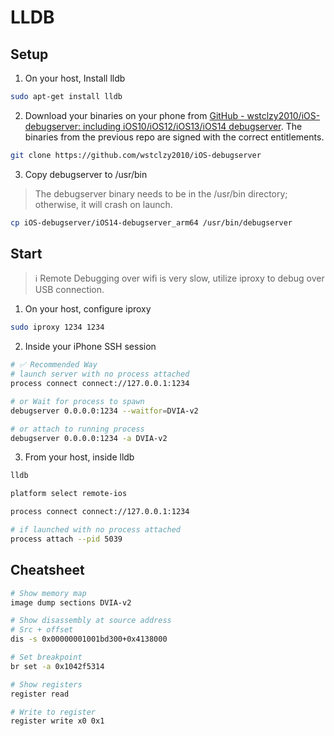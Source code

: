 # LLDB
## Setup
1. On your host, Install lldb
```bash
sudo apt-get install lldb
```
2. Download your binaries on your phone from [GitHub - wstclzy2010/iOS-debugserver: including iOS10/iOS12/iOS13/iOS14 debugserver](https://github.com/wstclzy2010/iOS-debugserver). The binaries from the previous repo are signed with the correct entitlements.
```bash
git clone https://github.com/wstclzy2010/iOS-debugserver
```
3. Copy debugserver to /usr/bin
> The debugserver binary needs to be in the /usr/bin directory; otherwise, it will crash on launch.

```bash
cp iOS-debugserver/iOS14-debugserver_arm64 /usr/bin/debugserver
```

## Start
> ℹ️ Remote Debugging over wifi is very slow, utilize iproxy to debug over USB connection.
1. On your host, configure iproxy
```bash
sudo iproxy 1234 1234
```
2. Inside your iPhone SSH session
```bash
# ✅ Recommended Way 
# launch server with no process attached
process connect connect://127.0.0.1:1234

# or Wait for process to spawn
debugserver 0.0.0.0:1234 --waitfor=DVIA-v2

# or attach to running process
debugserver 0.0.0.0:1234 -a DVIA-v2
```
3. From your host, inside lldb
```bash
lldb

platform select remote-ios

process connect connect://127.0.0.1:1234

# if launched with no process attached
process attach --pid 5039
```

## Cheatsheet
```bash
# Show memory map
image dump sections DVIA-v2

# Show disassembly at source address
# Src + offset
dis -s 0x00000001001bd300+0x4138000

# Set breakpoint
br set -a 0x1042f5314

# Show registers
register read

# Write to register
register write x0 0x1


```